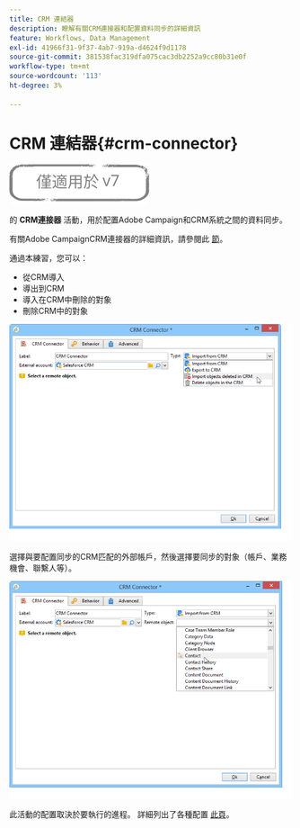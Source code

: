 ```yaml
---
title: CRM 連結器
description: 瞭解有關CRM連接器和配置資料同步的詳細資訊
feature: Workflows, Data Management
exl-id: 41966f31-9f37-4ab7-919a-d4624f9d1178
source-git-commit: 381538fac319dfa075cac3db2252a9cc80b31e0f
workflow-type: tm+mt
source-wordcount: '113'
ht-degree: 3%

---
```


# CRM 連結器{#crm-connector}

![](../../assets/v7-only.svg)

的 **CRM連接器** 活動，用於配置Adobe Campaign和CRM系統之間的資料同步。

有關Adobe CampaignCRM連接器的詳細資訊，請參閱此 [節](../../platform/using/crm-connectors.md)。

通過本練習，您可以：

* 從CRM導入
* 導出到CRM
* 導入在CRM中刪除的對象
* 刪除CRM中的對象

![](assets/crm_task_select_op.png)

選擇與要配置同步的CRM匹配的外部帳戶，然後選擇要同步的對象（帳戶、業務機會、聯繫人等）。

![](assets/crm_task_select_obj.png)

此活動的配置取決於要執行的進程。 詳細列出了各種配置 [此頁](../../platform/using/crm-data-sync.md)。
